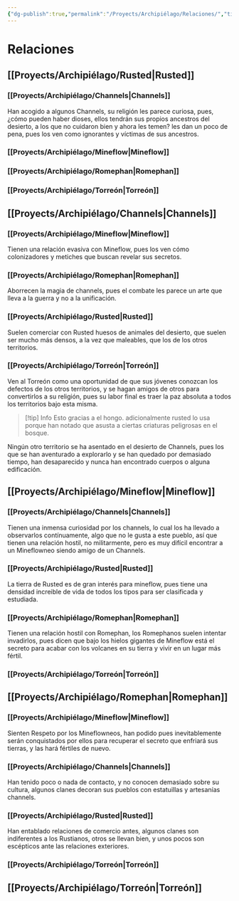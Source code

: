```yaml
---
{"dg-publish":true,"permalink":"/Proyects/Archipiélago/Relaciones/","title":"Relaciones","updated":"2023-12-30T18:06:10.673-05:00"}
---
```



# Relaciones

## [[Proyects/Archipiélago/Rusted\|Rusted]]

### [[Proyects/Archipiélago/Channels\|Channels]]

Han acogido a algunos Channels, su religión les parece curiosa, pues, ¿cómo pueden haber dioses, ellos tendrán sus propios ancestros del desierto, a los que no cuidaron bien y ahora les temen? les dan un poco de pena, pues los ven como ignorantes y víctimas de sus ancestros.

### [[Proyects/Archipiélago/Mineflow\|Mineflow]]

### [[Proyects/Archipiélago/Romephan\|Romephan]]

### [[Proyects/Archipiélago/Torreón\|Torreón]]

## [[Proyects/Archipiélago/Channels\|Channels]]

### [[Proyects/Archipiélago/Mineflow\|Mineflow]]

Tienen una relación evasiva con Mineflow, pues los ven cómo colonizadores y metiches que buscan revelar sus secretos.

### [[Proyects/Archipiélago/Romephan\|Romephan]]

Aborrecen la magia de channels, pues el combate les parece un arte que lleva a la guerra y no a la unificación.

### [[Proyects/Archipiélago/Rusted\|Rusted]]

Suelen comerciar con Rusted huesos de animales del desierto, que suelen ser mucho más densos, a la vez que maleables, que los de los otros territorios.

### [[Proyects/Archipiélago/Torreón\|Torreón]]

Ven al Torreón como una oportunidad de que sus jóvenes conozcan los defectos de los otros territorios, y se hagan amigos de otros para convertirlos a su religión, pues su labor final es traer la paz absoluta a todos los territorios bajo esta misma.

 > [!tip] Info
 > Esto gracias a el hongo. adicionalmente rusted lo usa porque han notado que asusta a ciertas criaturas peligrosas en el bosque.

Ningún otro territorio se ha asentado en el desierto de Channels, pues los que se han aventurado a explorarlo y se han quedado por demasiado tiempo, han desaparecido y nunca han encontrado cuerpos o alguna edificación.

## [[Proyects/Archipiélago/Mineflow\|Mineflow]]

### [[Proyects/Archipiélago/Channels\|Channels]]

Tienen una inmensa curiosidad por los channels, lo cual los ha llevado a observarlos contínuamente, algo que no le gusta a este pueblo, así que tienen una relación hostil, no militarmente, pero es muy difícil encontrar a un Mineflowneo siendo amigo de un Channels. 

### [[Proyects/Archipiélago/Rusted\|Rusted]]

La tierra de Rusted es de gran interés para mineflow, pues tiene una densidad increible de vida de todos los tipos para ser clasificada y estudiada.

### [[Proyects/Archipiélago/Romephan\|Romephan]]

Tienen una relación hostil con Romephan, los Romephanos suelen intentar invadirlos, pues dicen que bajo los hielos gigantes de Mineflow está el secreto para acabar con los volcanes en su tierra y vivir en un lugar más fértil.

### [[Proyects/Archipiélago/Torreón\|Torreón]]

## [[Proyects/Archipiélago/Romephan\|Romephan]]

### [[Proyects/Archipiélago/Mineflow\|Mineflow]]

Sienten Respeto por los Mineflowneos, han podido pues inevitablemente serán conquistados por ellos para recuperar el secreto que enfriará sus tierras, y las hará fértiles de nuevo.

### [[Proyects/Archipiélago/Channels\|Channels]]

Han tenido poco o nada de contacto, y no conocen demasiado sobre su cultura, algunos clanes decoran sus pueblos con estatuillas y artesanías channels.

### [[Proyects/Archipiélago/Rusted\|Rusted]]

 Han entablado relaciones de comercio antes, algunos clanes son indiferentes a los Rustianos, otros se llevan bien, y unos pocos son escépticos ante las relaciones exteriores.

### [[Proyects/Archipiélago/Torreón\|Torreón]]

## [[Proyects/Archipiélago/Torreón\|Torreón]]
